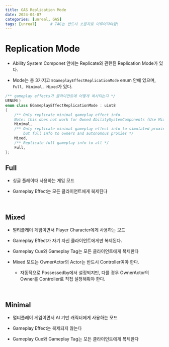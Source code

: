 ```yaml
---
title: GAS Replication Mode
date: 2024-04-07
categories: [unreal, GAS]
tags: [unreal]		# TAG는 반드시 소문자로 이루어져야함!
---
```


**Replication Mode**
=============

* Ability System Componet 안에는 Replicate와 관련된 Replication Mode가 있다.

* Mode는 총 3가지고 `EGameplayEffectReplicationMode` enum 안에 있으며, `Full, Minimal, Mixed`가 있다.

```c++
/** gameplay effects가 클라이언트에 어떻게 복사되는지 */
UENUM()
enum class EGameplayEffectReplicationMode : uint8
{
	/** Only replicate minimal gameplay effect info. 
    Note: this does not work for Owned AbilitySystemComponents (Use Mixed instead). */
	Minimal,
	/** Only replicate minimal gameplay effect info to simulated proxies 
        but full info to owners and autonomous proxies */
	Mixed,
	/** Replicate full gameplay info to all */
	Full,
};
```

## Full

* 싱글 플레이때 사용하는 게임 모드

* Gameplay Effect는 모든 클라이언트에게 복제된다

<br>

## Mixed

* 멀티플레이 게임이면서 Player Character에게 사용하는 모드

* Gameplay Effect가 자기 자신 클라이언트에게만 복제된다.

* Gameplay Cue와 Gameplay Tag는 모든 클라이언트에게 복제한다

* Mixed 모드는 OwnerActor의 Actor는 반드시 Controller여야 한다.

  * 자동적으로 Possessedby에서 설정되지만, 다를 경우 OwnerActor의 Owner를 Controller로 직접 설정해줘야 한다.


<br>

## Minimal

* 멀티플레이 게임이면서 AI 기반 캐릭터에게 사용하는 모드

* Gameplay Effect는 복제되지 않는다

* Gameplay Cue와 Gameplay Tag는 모든 클라이언트에게 복제한다


